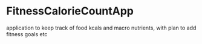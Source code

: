 # FitnessCalorieCountApp
application to keep track of food kcals and macro nutrients, with plan to add fitness goals etc
